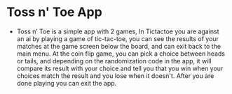 # Toss n' Toe App

- Toss n’ Toe is a simple app with 2 games, In Tictactoe you are against an ai by playing
a game of tic-tac-toe, you can see the results of your matches at the game screen
below the board, and can exit back to the main menu. At the coin flip game, you
can pick a choice between heads or tails, and depending on the randomization code
in the app, it will compare its result with your choice and tell you that you win when
your choices match the result and you lose when it doesn't. After you are done
playing you can exit the app.
